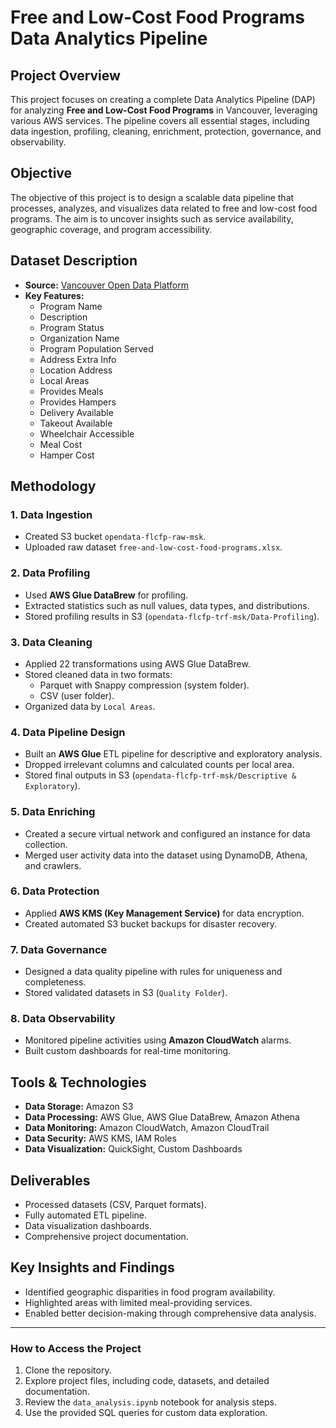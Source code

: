 # Free and Low-Cost Food Programs Data Analytics Pipeline

## **Project Overview**

This project focuses on creating a complete Data Analytics Pipeline (DAP) for analyzing **Free and Low-Cost Food Programs** in Vancouver, leveraging various AWS services. The pipeline covers all essential stages, including data ingestion, profiling, cleaning, enrichment, protection, governance, and observability.

## **Objective**

The objective of this project is to design a scalable data pipeline that processes, analyzes, and visualizes data related to free and low-cost food programs. The aim is to uncover insights such as service availability, geographic coverage, and program accessibility.

## **Dataset Description**

- **Source:** [Vancouver Open Data Platform](https://opendata.vancouver.ca/explore/dataset/free-and-low-cost-food-programs/information/?sort=program_name)
- **Key Features:**
  - Program Name
  - Description
  - Program Status
  - Organization Name
  - Program Population Served
  - Address Extra Info
  - Location Address
  - Local Areas
  - Provides Meals
  - Provides Hampers
  - Delivery Available
  - Takeout Available
  - Wheelchair Accessible
  - Meal Cost
  - Hamper Cost

## **Methodology**

### **1. Data Ingestion**

- Created S3 bucket `opendata-flcfp-raw-msk`.
- Uploaded raw dataset `free-and-low-cost-food-programs.xlsx`.

### **2. Data Profiling**

- Used **AWS Glue DataBrew** for profiling.
- Extracted statistics such as null values, data types, and distributions.
- Stored profiling results in S3 (`opendata-flcfp-trf-msk/Data-Profiling`).

### **3. Data Cleaning**

- Applied 22 transformations using AWS Glue DataBrew.
- Stored cleaned data in two formats:
  - Parquet with Snappy compression (system folder).
  - CSV (user folder).
- Organized data by `Local Areas`.

### **4. Data Pipeline Design**

- Built an **AWS Glue** ETL pipeline for descriptive and exploratory analysis.
- Dropped irrelevant columns and calculated counts per local area.
- Stored final outputs in S3 (`opendata-flcfp-trf-msk/Descriptive & Exploratory`).

### **5. Data Enriching**

- Created a secure virtual network and configured an instance for data collection.
- Merged user activity data into the dataset using DynamoDB, Athena, and crawlers.

### **6. Data Protection**

- Applied **AWS KMS (Key Management Service)** for data encryption.
- Created automated S3 bucket backups for disaster recovery.

### **7. Data Governance**

- Designed a data quality pipeline with rules for uniqueness and completeness.
- Stored validated datasets in S3 (`Quality Folder`).

### **8. Data Observability**

- Monitored pipeline activities using **Amazon CloudWatch** alarms.
- Built custom dashboards for real-time monitoring.

## **Tools & Technologies**

- **Data Storage:** Amazon S3
- **Data Processing:** AWS Glue, AWS Glue DataBrew, Amazon Athena
- **Data Monitoring:** Amazon CloudWatch, Amazon CloudTrail
- **Data Security:** AWS KMS, IAM Roles
- **Data Visualization:** QuickSight, Custom Dashboards

## **Deliverables**

- Processed datasets (CSV, Parquet formats).
- Fully automated ETL pipeline.
- Data visualization dashboards.
- Comprehensive project documentation.

## **Key Insights and Findings**

- Identified geographic disparities in food program availability.
- Highlighted areas with limited meal-providing services.
- Enabled better decision-making through comprehensive data analysis.

---

### **How to Access the Project**

1. Clone the repository.
2. Explore project files, including code, datasets, and detailed documentation.
3. Review the `data_analysis.ipynb` notebook for analysis steps.
4. Use the provided SQL queries for custom data exploration.

